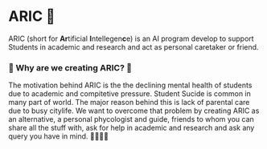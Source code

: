 # ARIC 🌱
ARIC (short for **Ar**tificial **I**ntellegen**c**e) is an AI program develop to support Students in academic and research and act as personal caretaker or friend.

### 🤖 Why are we creating ARIC? 🤖
The motivation behind ARIC is the the declining mental health of students due to academic and compitetive pressure. Student Sucide is common in many part of world. The major reason behind this is lack of parental care due to busy citylife. We want to overcome that problem by creating ARIC as an alternative, a personal phycologist and guide, friends to whom you can share all the stuff with, ask for help in academic and research and ask any query you have in mind. 👨‍🎓👩‍🎓
